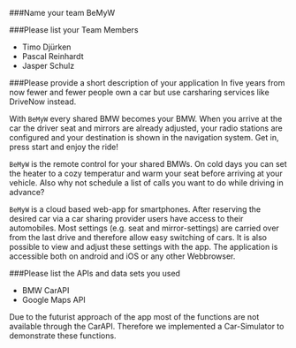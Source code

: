 ###Name your team
BeMyW

###Please list your Team Members

* Timo Djürken
* Pascal Reinhardt
* Jasper Schulz


###Please provide a short description of your application
In five years from now fewer and fewer people own a car but use carsharing services like DriveNow instead.

With `BeMyW` every shared BMW becomes your BMW. When you arrive at the car the driver seat and mirrors are already adjusted, your radio stations are configured and your destination is shown in the navigation system. Get in, press start and enjoy the ride!

`BeMyW` is the remote control for your shared BMWs. On cold days you can set the heater to a cozy temperatur and warm your seat before arriving at your vehicle. Also why not schedule a list of calls you want to do while driving in advance?

`BeMyW` is a cloud based web-app for smartphones. After reserving the desired car via a car sharing provider users have access to their automobiles. Most settings (e.g. seat and mirror-settings) are carried over from the last drive and therefore allow easy switching of cars. It is also possible to view and adjust these settings with the app. The application is accessible both on android and iOS or any other Webbrowser.

###Please list the APIs and data sets you used
* BMW CarAPI
* Google Maps API

Due to the futurist approach of the app most of the functions are not available through the CarAPI. Therefore we implemented a Car-Simulator to demonstrate these functions.
